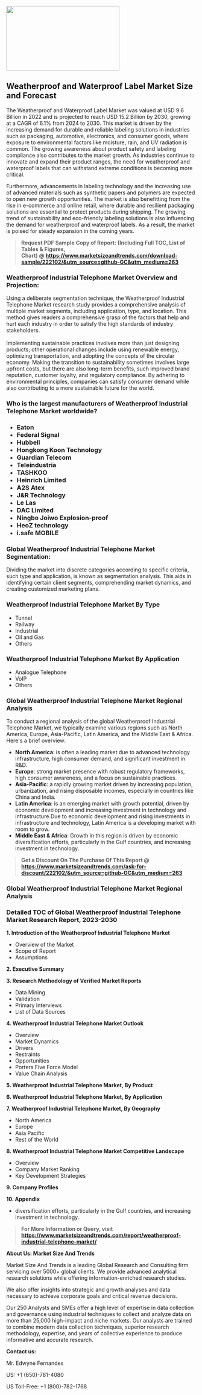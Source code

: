 <p><img class="alignnone size-medium wp-image-20088" src="https://ffe5etoiles.com/wp-content/uploads/2024/12/MST1-300x171.png" alt="" width="300" height="171" /></p><h2>Weatherproof and Waterproof Label Market Size and Forecast</h2><p>The Weatherproof and Waterproof Label Market was valued at USD 9.6 Billion in 2022 and is projected to reach USD 15.2 Billion by 2030, growing at a CAGR of 6.1% from 2024 to 2030. This market is driven by the increasing demand for durable and reliable labeling solutions in industries such as packaging, automotive, electronics, and consumer goods, where exposure to environmental factors like moisture, rain, and UV radiation is common. The growing awareness about product safety and labeling compliance also contributes to the market growth. As industries continue to innovate and expand their product ranges, the need for weatherproof and waterproof labels that can withstand extreme conditions is becoming more critical.</p><p>Furthermore, advancements in labeling technology and the increasing use of advanced materials such as synthetic papers and polymers are expected to open new growth opportunities. The market is also benefitting from the rise in e-commerce and online retail, where durable and resilient packaging solutions are essential to protect products during shipping. The growing trend of sustainability and eco-friendly labeling solutions is also influencing the demand for weatherproof and waterproof labels. As a result, the market is poised for steady expansion in the coming years.</p></p><blockquote id="" class=""><strong>Request PDF Sample Copy of Report: (Including Full TOC, List of Tables &amp; Figures, Chart)&nbsp;@&nbsp;<strong><a href="https://www.marketsizeandtrends.com/download-sample/222102/&utm_source=github-GC&utm_medium=263" target="_blank">https://www.marketsizeandtrends.com/download-sample/222102/&utm_source=github-GC&utm_medium=263</a></strong></strong></blockquote><h3 id="" class="">Weatherproof Industrial Telephone Market&nbsp;Overview and Projection:</h3><p id="" class="">Using a deliberate segmentation technique, the Weatherproof Industrial Telephone Market research study provides a comprehensive analysis of multiple market segments, including application, type, and location. This method gives readers a comprehensive grasp of the factors that help and hurt each industry in order to satisfy the high standards of industry stakeholders. <br /> <br />Implementing sustainable practices involves more than just designing products; other operational changes include using renewable energy, optimizing transportation, and adopting the concepts of the circular economy. Making the transition to sustainability sometimes involves large upfront costs, but there are also long-term benefits, such improved brand reputation, customer loyalty, and regulatory compliance. By adhering to environmental principles, companies can satisfy consumer demand while also contributing to a more sustainable future for the world.</p><h3 id="" class="">Who is the largest manufacturers of&nbsp;Weatherproof Industrial Telephone Market worldwide?</h3><h3 class=""><p><ul><li>Eaton </li><li> Federal Signal </li><li> Hubbell </li><li> Hongkong Koon Technology </li><li> Guardian Telecom </li><li> Teleindustria </li><li> TASHKOO </li><li> Heinrich Limited </li><li> A2S Atex </li><li> J&R Technology </li><li> Le Las </li><li> DAC Limited </li><li> Ningbo Joiwo Explosion-proof </li><li> HeoZ technology </li><li> i.safe MOBILE</li></ul></p></h3><h3 id="" class="">Global&nbsp;Weatherproof Industrial Telephone Market Segmentation:</h3><p id="" class="">Dividing the market into discrete categories according to specific criteria, such type and application, is known as segmentation analysis. This aids in identifying certain client segments, comprehending market dynamics, and creating customized marketing plans.</p><h3 id="" class="">Weatherproof Industrial Telephone Market&nbsp;By Type</h3><p><p><ul><li>Tunnel</li><li> Railway</li><li> Industrial</li><li> Oil and Gas</li><li> Others</p></li></ul></p></p><h3 id="" class="">Weatherproof Industrial Telephone Market&nbsp;By Application</h3><p class=""><p><ul><li>Analogue Telephone</li><li> VoIP</li><li> Others</li></ul></p></p><h3 id="" class="">Global Weatherproof Industrial Telephone Market Regional Analysis</h3><p id="" class="">To conduct a regional analysis of the global Weatherproof Industrial Telephone Market, we typically examine various regions such as North America, Europe, Asia-Pacific, Latin America, and the Middle East &amp; Africa. Here's a brief overview:</p><ul><li><strong>North America</strong>: is often a leading market due to advanced technology infrastructure, high consumer demand, and significant investment in R&amp;D.</li><li><strong>Europe</strong>: strong market presence with robust regulatory frameworks, high consumer awareness, and a focus on sustainable practices.</li><li><strong>Asia-Pacific</strong>: a rapidly growing market driven by increasing population, urbanization, and rising disposable incomes, especially in countries like China and India.</li><li><strong>Latin America</strong>: is an emerging market with growth potential, driven by economic development and increasing investment in technology and infrastructure.Due to economic development and rising investments in infrastructure and technology, Latin America is a developing market with room to grow.</li><li><strong>Middle East &amp; Africa</strong>: Growth in this region is driven by economic diversification efforts, particularly in the Gulf countries, and increasing investment in technology.</li></ul><blockquote id="" class=""><strong>Get a Discount On The Purchase Of This Report @ <strong><a href="https://www.marketsizeandtrends.com/ask-for-discount/222102/&utm_source=github-GC&utm_medium=263" target="_blank">https://www.marketsizeandtrends.com/ask-for-discount/222102/&utm_source=github-GC&utm_medium=263</a></strong></strong></blockquote><h3 id="" class="">Global Weatherproof Industrial Telephone Market Regional Analysis</h3><h3 id="" class="">Detailed TOC of Global Weatherproof Industrial Telephone Market Research Report, 2023-2030</h3><p id="" class=""><strong>1. Introduction of the Weatherproof Industrial Telephone Market</strong></p><ul><li>Overview of the Market</li><li>Scope of Report</li><li>Assumptions</li></ul><p id="" class=""><strong>2. Executive Summary</strong></p><p id="" class=""><strong>3. Research Methodology of Verified Market Reports</strong></p><ul><li>Data Mining</li><li>Validation</li><li>Primary Interviews</li><li>List of Data Sources</li></ul><p id="" class=""><strong>4. Weatherproof Industrial Telephone Market Outlook</strong></p><ul><li>Overview</li><li>Market Dynamics</li><li>Drivers</li><li>Restraints</li><li>Opportunities</li><li>Porters Five Force Model</li><li>Value Chain Analysis</li></ul><p id="" class=""><strong>5. Weatherproof Industrial Telephone Market, By Product</strong></p><p id="" class=""><strong>6. Weatherproof Industrial Telephone Market, By Application</strong></p><p id="" class=""><strong>7. Weatherproof Industrial Telephone Market, By Geography</strong></p><ul><li>North America</li><li>Europe</li><li>Asia Pacific</li><li>Rest of the World</li></ul><p id="" class=""><strong>8. Weatherproof Industrial Telephone Market Competitive Landscape</strong></p><ul><li>Overview</li><li>Company Market Ranking</li><li>Key Development Strategies</li></ul><p id="" class=""><strong>9. Company Profiles</strong></p><p id="" class=""><strong>10. Appendix</strong></p><ul><li>diversification efforts, particularly in the Gulf countries, and increasing investment in technology.</li></ul><blockquote id="" class=""><strong>For More Information or Query, visit <strong><strong><a href="https://www.marketsizeandtrends.com/report/weatherproof-industrial-telephone-market/" target="_blank">https://www.marketsizeandtrends.com/report/weatherproof-industrial-telephone-market/</a></strong></strong></strong></blockquote><p id="" class=""><strong>About Us: Market Size And Trends</strong></p><p id="" class="">Market Size And Trends is a leading Global Research and Consulting firm servicing over 5000+ global clients. We provide advanced analytical research solutions while offering information-enriched research studies.</p><p id="" class="">We also offer insights into strategic and growth analyses and data necessary to achieve corporate goals and critical revenue decisions.</p><p id="" class="">Our 250 Analysts and SMEs offer a high level of expertise in data collection and governance using industrial techniques to collect and analyze data on more than 25,000 high-impact and niche markets. Our analysts are trained to combine modern data collection techniques, superior research methodology, expertise, and years of collective experience to produce informative and accurate research.</p><p id="" class=""><strong>Contact us:</strong></p><p id="" class="">Mr. Edwyne Fernandes</p><p id="" class="">US: +1 (650)-781-4080</p><p id="" class="">US Toll-Free: +1 (800)-782-1768</p>
